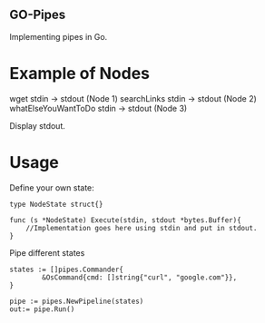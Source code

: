 ## GO-Pipes
Implementing pipes in Go. 


# Example of Nodes
wget stdin -> stdout (Node 1) <pipe> searchLinks stdin -> stdout (Node 2) <pipe> whatElseYouWantToDo stdin -> stdout (Node 3) 

Display stdout.

# Usage
Define your own state: 

```
type NodeState struct{}

func (s *NodeState) Execute(stdin, stdout *bytes.Buffer){
    //Implementation goes here using stdin and put in stdout.
}   
```
Pipe different states 

```
states := []pipes.Commander{
		&OsCommand{cmd: []string{"curl", "google.com"}},
}

pipe := pipes.NewPipeline(states)
out:= pipe.Run()
```



